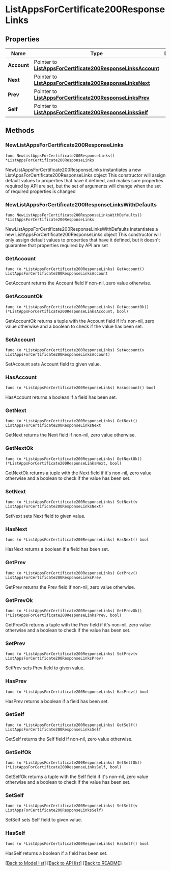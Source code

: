# ListAppsForCertificate200ResponseLinks

## Properties

Name | Type | Description | Notes
------------ | ------------- | ------------- | -------------
**Account** | Pointer to [**ListAppsForCertificate200ResponseLinksAccount**](ListAppsForCertificate200ResponseLinksAccount.md) |  | [optional] 
**Next** | Pointer to [**ListAppsForCertificate200ResponseLinksNext**](ListAppsForCertificate200ResponseLinksNext.md) |  | [optional] 
**Prev** | Pointer to [**ListAppsForCertificate200ResponseLinksPrev**](ListAppsForCertificate200ResponseLinksPrev.md) |  | [optional] 
**Self** | Pointer to [**ListAppsForCertificate200ResponseLinksSelf**](ListAppsForCertificate200ResponseLinksSelf.md) |  | [optional] 

## Methods

### NewListAppsForCertificate200ResponseLinks

`func NewListAppsForCertificate200ResponseLinks() *ListAppsForCertificate200ResponseLinks`

NewListAppsForCertificate200ResponseLinks instantiates a new ListAppsForCertificate200ResponseLinks object
This constructor will assign default values to properties that have it defined,
and makes sure properties required by API are set, but the set of arguments
will change when the set of required properties is changed

### NewListAppsForCertificate200ResponseLinksWithDefaults

`func NewListAppsForCertificate200ResponseLinksWithDefaults() *ListAppsForCertificate200ResponseLinks`

NewListAppsForCertificate200ResponseLinksWithDefaults instantiates a new ListAppsForCertificate200ResponseLinks object
This constructor will only assign default values to properties that have it defined,
but it doesn't guarantee that properties required by API are set

### GetAccount

`func (o *ListAppsForCertificate200ResponseLinks) GetAccount() ListAppsForCertificate200ResponseLinksAccount`

GetAccount returns the Account field if non-nil, zero value otherwise.

### GetAccountOk

`func (o *ListAppsForCertificate200ResponseLinks) GetAccountOk() (*ListAppsForCertificate200ResponseLinksAccount, bool)`

GetAccountOk returns a tuple with the Account field if it's non-nil, zero value otherwise
and a boolean to check if the value has been set.

### SetAccount

`func (o *ListAppsForCertificate200ResponseLinks) SetAccount(v ListAppsForCertificate200ResponseLinksAccount)`

SetAccount sets Account field to given value.

### HasAccount

`func (o *ListAppsForCertificate200ResponseLinks) HasAccount() bool`

HasAccount returns a boolean if a field has been set.

### GetNext

`func (o *ListAppsForCertificate200ResponseLinks) GetNext() ListAppsForCertificate200ResponseLinksNext`

GetNext returns the Next field if non-nil, zero value otherwise.

### GetNextOk

`func (o *ListAppsForCertificate200ResponseLinks) GetNextOk() (*ListAppsForCertificate200ResponseLinksNext, bool)`

GetNextOk returns a tuple with the Next field if it's non-nil, zero value otherwise
and a boolean to check if the value has been set.

### SetNext

`func (o *ListAppsForCertificate200ResponseLinks) SetNext(v ListAppsForCertificate200ResponseLinksNext)`

SetNext sets Next field to given value.

### HasNext

`func (o *ListAppsForCertificate200ResponseLinks) HasNext() bool`

HasNext returns a boolean if a field has been set.

### GetPrev

`func (o *ListAppsForCertificate200ResponseLinks) GetPrev() ListAppsForCertificate200ResponseLinksPrev`

GetPrev returns the Prev field if non-nil, zero value otherwise.

### GetPrevOk

`func (o *ListAppsForCertificate200ResponseLinks) GetPrevOk() (*ListAppsForCertificate200ResponseLinksPrev, bool)`

GetPrevOk returns a tuple with the Prev field if it's non-nil, zero value otherwise
and a boolean to check if the value has been set.

### SetPrev

`func (o *ListAppsForCertificate200ResponseLinks) SetPrev(v ListAppsForCertificate200ResponseLinksPrev)`

SetPrev sets Prev field to given value.

### HasPrev

`func (o *ListAppsForCertificate200ResponseLinks) HasPrev() bool`

HasPrev returns a boolean if a field has been set.

### GetSelf

`func (o *ListAppsForCertificate200ResponseLinks) GetSelf() ListAppsForCertificate200ResponseLinksSelf`

GetSelf returns the Self field if non-nil, zero value otherwise.

### GetSelfOk

`func (o *ListAppsForCertificate200ResponseLinks) GetSelfOk() (*ListAppsForCertificate200ResponseLinksSelf, bool)`

GetSelfOk returns a tuple with the Self field if it's non-nil, zero value otherwise
and a boolean to check if the value has been set.

### SetSelf

`func (o *ListAppsForCertificate200ResponseLinks) SetSelf(v ListAppsForCertificate200ResponseLinksSelf)`

SetSelf sets Self field to given value.

### HasSelf

`func (o *ListAppsForCertificate200ResponseLinks) HasSelf() bool`

HasSelf returns a boolean if a field has been set.


[[Back to Model list]](../README.md#documentation-for-models) [[Back to API list]](../README.md#documentation-for-api-endpoints) [[Back to README]](../README.md)


